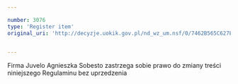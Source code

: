 ```yaml
---

number: 3076
type: 'Register item'
original_uri: 'http://decyzje.uokik.gov.pl/nd_wz_um.nsf/0/7462B565C627E4FEC12579E30037AC34?OpenDocument'


---
```


Firma Juvelo Agnieszka Sobesto zastrzega sobie prawo do zmiany treści niniejszego Regulaminu bez uprzedzenia
